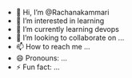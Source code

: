 - 👋 Hi, I’m @Rachanakammari
- 👀 I’m interested in learning
- 🌱 I’m currently learning devops
- 💞️ I’m looking to collaborate on ...
- 📫 How to reach me ...
- 😄 Pronouns: ...
- ⚡ Fun fact: ...

<!---
Rachanakammari/Rachanakammari is a ✨ special ✨ repository because its `README.md` (this file) appears on your GitHub profile.
You can click the Preview link to take a look at your changes.
--->
